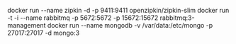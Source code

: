 docker run --name zipkin -d -p 9411:9411 openzipkin/zipkin-slim
docker run -t -i --name rabbitmq -p 5672:5672 -p 15672:15672 rabbitmq:3-management
docker run --name mongodb -v /var/data:/etc/mongo  -p 27017:27017 -d mongo:3
